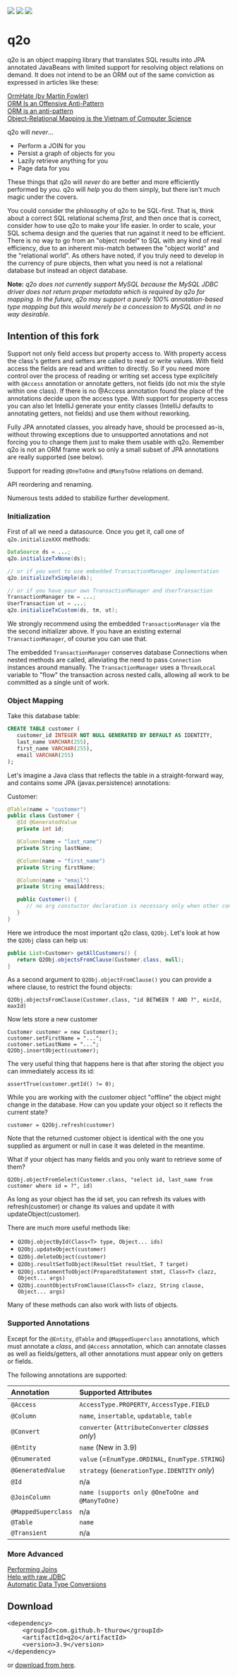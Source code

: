 [![][license img]][license]
[![][Maven Central img]][Maven Central]
[![][Javadocs img]][Javadocs]

# q2o

q2o is an object mapping library that translates SQL results into JPA annotated JavaBeans with limited support for resolving object relations on demand. It does not intend to be an ORM out of the same conviction as expressed in articles like these:

[OrmHate (by Martin Fowler)](https://martinfowler.com/bliki/OrmHate.html)<br>
[ORM Is an Offensive Anti-Pattern](https://dzone.com/articles/orm-offensive-anti-pattern)<br>
[ORM is an anti-pattern](http://seldo.com/weblog/2011/08/11/orm_is_an_antipattern)<br>
[Object-Relational Mapping is the Vietnam of Computer Science](https://blog.codinghorror.com/object-relational-mapping-is-the-vietnam-of-computer-science/)

q2o will _never_...

* Perform a JOIN for you
* Persist a graph of objects for you
* Lazily retrieve anything for you
* Page data for you

These things that q2o will _never_ do are better and more efficiently performed by _you_.  q2o will _help_ you
do them simply, but there isn't much magic under the covers.

You could consider the philosophy of q2o to be SQL-first.  That is, think about a correct SQL relational schema *first*, and then once that is correct, consider how to use q2o to make your life easier.  In order to scale, your SQL schema design and the queries that run against it need to be efficient.  There is no way to go from an "object model" to SQL with any kind of real efficiency, due to an inherent mis-match between the "object world" and the "relational world".  As others have noted, if you truly need to develop in the currency of pure objects, then what you need is not a relational database but instead an object database.

**Note:** *q2o does not currently support MySQL because the MySQL JDBC driver does not return proper metadata
which is required by q2o for mapping.  In the future, q2o may support a purely 100% annotation-based type
mapping but this would merely be a concession to MySQL and in no way desirable.*

## Intention of this fork

Support not only field access but property access to. With property access the class's getters and setters are called to read or write values. With field access the fields are read and written to directly. So if you need more control over the process of reading or writing set access type explicitely with `@Access` annotation or annotate getters, not fields (do not mix the style within one class). If there is no @Access annotation found the place of the annotations decide upon the access type. With support for property access you can also let IntelliJ generate your entity classes (IntelliJ defaults to annotating getters, not fields) and use them without reworking.

Fully JPA annotated classes, you already have, should be processed as-is, without throwing exceptions due to unsupported annotations and not forcing you to change them just to make them usable with q2o. Remember q2o is not an ORM frame work so only a small subset of JPA annotations are really supported (see below).

Support for reading `@OneToOne` and `@ManyToOne` relations on demand.

API reordering and renaming.

Numerous tests added to stabilize further development.

### Initialization

First of all we need a datasource. Once you get it, call one of ```q2o.initializeXXX``` methods:
```Java
DataSource ds = ...;
q2o.initializeTxNone(ds);

// or if you want to use embedded TransactionManager implementation
q2o.initializeTxSimple(ds);

// or if you have your own TransactionManager and UserTransaction
TransactionManager tm = ...;
UserTransaction ut = ...;
q2o.initializeTxCustom(ds, tm, ut);
```
We strongly recommend using the embedded ``TransactionManager`` via the the second initializer above.  If you have an existing external ``TransactionManager``, of course you can use that.

The embedded ``TransactionManager`` conserves database Connections when nested methods are called, alleviating the need to pass ``Connection`` instances around manually. The ``TransactionManager`` uses a ``ThreadLocal`` variable to "flow" the transaction across nested calls, allowing all work to be committed as a single unit of work.

### Object Mapping

Take this database table:
```SQL
CREATE TABLE customer (
   customer_id INTEGER NOT NULL GENERATED BY DEFAULT AS IDENTITY,
   last_name VARCHAR(255),
   first_name VARCHAR(255),
   email VARCHAR(255)
);
```
Let's imagine a Java class that reflects the table in a straight-forward way, and contains some JPA (javax.persistence) annotations:

Customer:
```Java
@Table(name = "customer")
public class Customer {
   @Id @GeneratedValue
   private int id;

   @Column(name = "last_name")
   private String lastName;

   @Column(name = "first_name")
   private String firstName;

   @Column(name = "email")
   private String emailAddress;

   public Customer() {
      // no arg constuctor declaration is necessary only when other constructors are declared
   }
}
```
Here we introduce the most important q2o class, ```Q2Obj```. Let's look at how the ```Q2Obj``` class can help us:
```Java
public List<Customer> getAllCustomers() {
   return Q2Obj.objectsFromClause(Customer.class, null);
}
```
As a second argument to ```Q2Obj.objectFromClause()``` you can provide a where clause, to restrict the found objects:
```
Q2Obj.objectsFromClause(Customer.class, "id BETWEEN ? AND ?", minId, maxId)
```

Now lets store a new customer
```
Customer customer = new Customer();
customer.setFirstName = "...";
customer.setLastName = "...";
Q2Obj.insertObject(customer);
```
The very useful thing that happens here is that after storing the object you can immediately access its id:
```
assertTrue(customer.getId() != 0);
```
While you are working with the customer object "offline" the object might change in the database. How can you update your object so it reflects the current state?
```
customer = Q2Obj.refresh(customer)
```
Note that the returned customer object is identical with the one you supplied as argument or null in case it was deleted in the meantime.

What if your object has many fields and you only want to retrieve some of them?

```Q2Obj.objectFromSelect(Customer.class, "select id, last_name from customer where id = ?", id)```

As long as your object has the id set, you can refresh its values with refresh(customer) or change its values and update it with updateObject(customer).

There are much more useful methods like:

* ```Q2Obj.objectById(Class<T> type, Object... ids)```
* ```Q2Obj.updateObject(customer)```
* ```Q2Obj.deleteObject(customer)```
* ```Q2Obj.resultSetToObject(ResultSet resultSet, T target)```
* ```Q2Obj.statementToObject(PreparedStatement stmt, Class<T> clazz, Object... args)```
* ```Q2Obj.countObjectsFromClause(Class<T> clazz, String clause, Object... args)```

Many of these methods can also work with lists of objects.

### Supported Annotations
Except for the ``@Entity``, ``@Table`` and ``@MappedSuperclass`` annotations, which must annotate a *class*, and ``@Access`` annotation, which can annotate classes as well as fields/getters, all other annotations must appear only on getters or fields.

The following annotations are supported:

| Annotation            | Supported Attributes                                 |
|:--------------------- |:---------------------------------------------------- |
| ``@Access``           | ``AccessType.PROPERTY``, ``AccessType.FIELD``        |
| ``@Column``           | ``name``, ``insertable``, ``updatable``, ``table``   |
| ``@Convert``          | ``converter`` (``AttributeConverter`` _classes only_)|
| ``@Entity``          | ``name`` (New in 3.9)      |
| ``@Enumerated``       | ``value`` (=``EnumType.ORDINAL``, ``EnumType.STRING``) |
| ``@GeneratedValue``   | ``strategy`` (``GenerationType.IDENTITY`` _only_)    |
| ``@Id``               | n/a                                                  |
| ``@JoinColumn``       | ``name (supports only @OneToOne and @ManyToOne)``             |
| ``@MappedSuperclass`` | n/a                                                  |
| ``@Table``            | ``name``                                             |
| ``@Transient``        | n/a                                                  |


### More Advanced

[Performing Joins](https://github.com/h-thurow/q2o/wiki/Performing-Joins)<br>
[Help with raw JDBC](https://github.com/h-thurow/q2o/wiki/SqlClosure)<br>
[Automatic Data Type Conversions](https://github.com/h-thurow/q2o/wiki/Automatic-Data-Type-Conversions)

## Download

<pre>
&lt;dependency>
    &lt;groupId>com.github.h-thurow&lt;/groupId>
    &lt;artifactId>q2o&lt;/artifactId>
    &lt;version>3.9&lt;/version>
&lt;/dependency>
</pre>
or <a href=http://search.maven.org/#search%7Cgav%7C1%7Cg%3A%22com.github.h-thurow%22%20AND%20a%3A%22q2o%22>download from here</a>.


[license]:LICENSE
[license img]:https://img.shields.io/badge/license-Apache%202-blue.svg
   
[Maven Central]:https://maven-badges.herokuapp.com/maven-central/com.github.h-thurow/q2o
[Maven Central img]:https://maven-badges.herokuapp.com/maven-central/com.github.h-thurow/q2o/badge.svg
   
[Javadocs]:http://javadoc.io/doc/com.github.h-thurow/q2o
[Javadocs img]:http://javadoc.io/badge/com.github.h-thurow/q2o.svg
